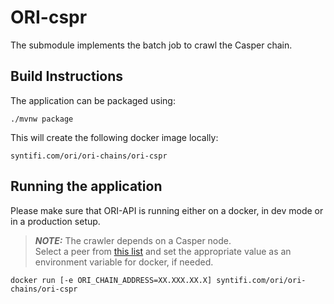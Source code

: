 # ORI-cspr
The submodule implements the batch job to crawl the Casper chain. 

## Build Instructions 

The application can be packaged using:
```shell script
./mvnw package
```

This will create the following docker image locally:
```
syntifi.com/ori/ori-chains/ori-cspr
``` 

## Running the application

Please make sure that ORI-API is running either on a docker, in dev mode or in a production setup.

> **_NOTE:_** The crawler depends on a Casper node.  
> Select a peer from [this list](https://cspr.live/tools/peers) and set the appropriate value as an environment variable for docker, if needed.

```shell script
docker run [-e ORI_CHAIN_ADDRESS=XX.XXX.XX.X] syntifi.com/ori/ori-chains/ori-cspr
```